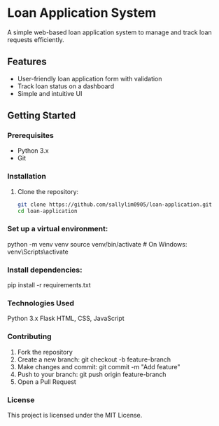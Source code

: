 # Loan Application System

A simple web-based loan application system to manage and track loan requests efficiently.

## Features
- User-friendly loan application form with validation  
- Track loan status on a dashboard  
- Simple and intuitive UI  

## Getting Started

### Prerequisites
- Python 3.x  
- Git  

### Installation
1. Clone the repository:
   ```bash
   git clone https://github.com/sallylim0905/loan-application.git
   cd loan-application

### Set up a virtual environment:
python -m venv venv
source venv/bin/activate  # On Windows: venv\Scripts\activate

### Install dependencies:
pip install -r requirements.txt

### Technologies Used
Python 3.x
Flask
HTML, CSS, JavaScript

### Contributing
1. Fork the repository
2. Create a new branch: git checkout -b feature-branch
3. Make changes and commit: git commit -m "Add feature"
4. Push to your branch: git push origin feature-branch
5. Open a Pull Request

### License
This project is licensed under the MIT License.
